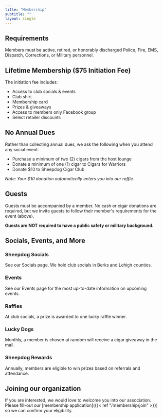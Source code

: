 ```yaml
---
title: "Membership"
subtitle: ""
layout: single
---
```


## Requirements ##

Members must be active, retired, or honorably discharged Police, Fire, EMS, Dispatch, Corrections, or Military personnel.

## Lifetime Membership ($75 Initiation Fee) ##

The initiation fee includes:

* Access to club socials & events
* Club shirt
* Membership card
* Prizes & giveaways
* Access to members only Facebook group
* Select retailer discounts

## No Annual Dues ##

Rather than collecting annual dues, we ask the following when you attend any social event:

* Purchase a minimum of two (2) cigars from the host lounge
* Donate a minimum of one (1) cigar to Cigars for Warriors
* Donate $10 to Sheepdog Cigar Club

_*Note:* Your $10 donation automatically enters you into our raffle._

## Guests ##

Guests must be accompanied by a member.  No cash or cigar donations are required, but we invite guests to follow their member's requirements for the event (above).

__Guests are NOT required to have a public safety or military background.__

## Socials, Events, and More ##

### Sheepdog Socials ###

See our Socials page.  We hold club socials in Berks and Lehigh counties.

### Events ###

See our Events page for the most up-to-date information on upcoming events.

### Raffles ###

At club socials, a prize is awarded to one lucky raffle winner.

### Lucky Dogs ###

Monthly, a member is chosen at random will receive a cigar giveaway in the mail.

### Sheepdog Rewards ###

Annually, members are eligible to win prizes based on referrals and attendance.

## Joining our organization ##

If you are interested, we would love to welcome you into our association. Please fill-out our [membership application]({{< ref "/membership/join" >}}) so we can confirm your eligibility.